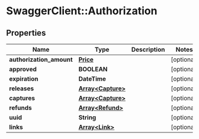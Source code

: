 # SwaggerClient::Authorization

## Properties
Name | Type | Description | Notes
------------ | ------------- | ------------- | -------------
**authorization_amount** | [**Price**](Price.md) |  | [optional] 
**approved** | **BOOLEAN** |  | [optional] 
**expiration** | **DateTime** |  | [optional] 
**releases** | [**Array&lt;Capture&gt;**](Capture.md) |  | [optional] 
**captures** | [**Array&lt;Capture&gt;**](Capture.md) |  | [optional] 
**refunds** | [**Array&lt;Refund&gt;**](Refund.md) |  | [optional] 
**uuid** | **String** |  | [optional] 
**links** | [**Array&lt;Link&gt;**](Link.md) |  | [optional] 


